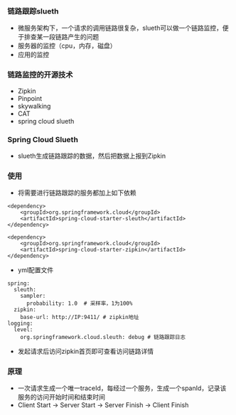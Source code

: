### 链路跟踪slueth
- 微服务架构下，一个请求的调用链路很复杂，slueth可以做一个链路监控，便于排查某一段链路产生的问题
- 服务器的监控（cpu，内存，磁盘）
- 应用的监控
### 链路监控的开源技术
- Zipkin
- Pinpoint
- skywalking
- CAT
- spring cloud slueth
### Spring Cloud Slueth
- slueth生成链路跟踪的数据，然后把数据上报到Zipkin
### 使用
- 将需要进行链路跟踪的服务都加上如下依赖
```
<dependency>
    <groupId>org.springframework.cloud</groupId>
    <artifactId>spring-cloud-starter-sleuth</artifactId>
</dependency>

<dependency>
    <groupId>org.springframework.cloud</groupId>
    <artifactId>spring-cloud-starter-zipkin</artifactId>
</dependency>
```
- yml配置文件
```
spring:
  sleuth:
    sampler:
      probability: 1.0  # 采样率，1为100%
  zipkin:
    base-url: http://IP:9411/ # zipkin地址
logging:
  level:
    org.springframework.cloud.sleuth: debug # 链路跟踪日志
```
- 发起请求后访问zipkin首页即可查看访问链路详情
### 原理
- 一次请求生成一个唯一traceId，每经过一个服务，生成一个spanId，记录该服务的访问开始时间和结束时间
- Client Start ->	Server Start ->	Server Finish ->	Client Finish
